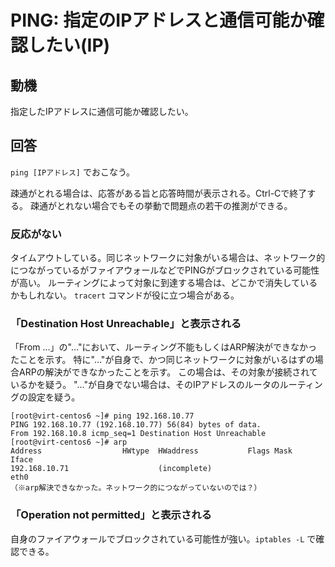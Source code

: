 # PING: 指定のIPアドレスと通信可能か確認したい(IP)

## 動機
指定したIPアドレスに通信可能か確認したい。

## 回答
```ping [IPアドレス]``` でおこなう。

疎通がとれる場合は、応答がある旨と応答時間が表示される。Ctrl-Cで終了する。
疎通がとれない場合でもその挙動で問題点の若干の推測ができる。

### 反応がない
タイムアウトしている。同じネットワークに対象がいる場合は、ネットワーク的につながっているがファイアウォールなどでPINGがブロックされている可能性が高い。
ルーティングによって対象に到達する場合は、どこかで消失しているかもしれない。
```tracert``` コマンドが役に立つ場合がある。

### 「Destination Host Unreachable」と表示される
「From …」の"…"において、ルーティング不能もしくはARP解決ができなかったことを示す。
特に"…"が自身で、かつ同じネットワークに対象がいるはずの場合ARPの解決ができなかったことを示す。
この場合は、その対象が接続されているかを疑う。
"…"が自身でない場合は、そのIPアドレスのルータのルーティングの設定を疑う。

    [root@virt-centos6 ~]# ping 192.168.10.77
    PING 192.168.10.77 (192.168.10.77) 56(84) bytes of data.
    From 192.168.10.8 icmp_seq=1 Destination Host Unreachable
    [root@virt-centos6 ~]# arp
    Address                  HWtype  HWaddress           Flags Mask            Iface
    192.168.10.71                    (incomplete)                              eth0
    （※arp解決できなかった。ネットワーク的につながっていないのでは？）

### 「Operation not permitted」と表示される
自身のファイアウォールでブロックされている可能性が強い。```iptables -L``` で確認できる。

